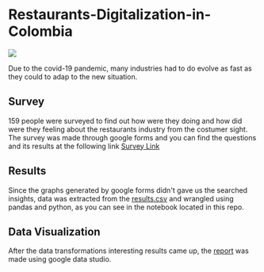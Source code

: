 # Restaurants-Digitalization-in-Colombia

<p>
    <img src="https://drive.google.com/uc?export=view&id=1F_IsHgym-31mmAm35347-_2w5awpFtNT"/>
</p>

Due to the covid-19 pandemic, many industries had to do evolve as fast as they could to adap to the new situation.

## Survey

159 people were surveyed to find out how were they doing and how did were they feeling about the restaurants industry from the costumer sight. The survey was made through google forms and you can find the questions and its results at the following link 
[Survey Link](https://docs.google.com/forms/d/1YrjkUIuG89lovBDparHVsaMkbMtk5XymFKmdTgB2xUY/edit?usp=sharing)

## Results

Since the graphs generated by google forms didn't gave us the searched insights, data was extracted from the 
[results.csv](https://drive.google.com/file/d/1zzZIImv104BaSQ_lM_ztCm6pVV8gVokV/view?usp=sharing)  and wrangled using pandas and python, as you can see in the notebook located in this repo. 

## Data Visualization

After the data transformations interesting results came up, the [report](https://drive.google.com/file/d/1u0XD2Jg3q_mL8eot2S9zorxh06-9NyZC/view?usp=sharing) was made using google data studio. 
